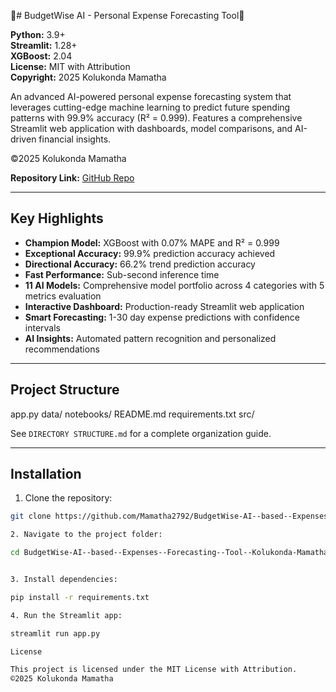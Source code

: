 🌺# BudgetWise AI - Personal Expense Forecasting Tool🌺 

**Python:** 3.9+  
**Streamlit:** 1.28+  
**XGBoost:** 2.04  
**License:** MIT with Attribution  
**Copyright:** 2025 Kolukonda Mamatha  

An advanced AI-powered personal expense forecasting system that leverages cutting-edge machine learning to predict future spending patterns with 99.9% accuracy (R² = 0.999). Features a comprehensive Streamlit web application with dashboards, model comparisons, and AI-driven financial insights.

©2025 Kolukonda Mamatha

**Repository Link:** [GitHub Repo](https://github.com/Mamatha2792/BudgetWise-AI--based--Expenses--Forecasting--Tool--Kolukonda-Mamatha) 

---

## Key Highlights

- **Champion Model:** XGBoost with 0.07% MAPE and R² = 0.999  
- **Exceptional Accuracy:** 99.9% prediction accuracy achieved  
- **Directional Accuracy:** 66.2% trend prediction accuracy  
- **Fast Performance:** Sub-second inference time  
- **11 AI Models:** Comprehensive model portfolio across 4 categories with 5 metrics evaluation  
- **Interactive Dashboard:** Production-ready Streamlit web application  
- **Smart Forecasting:** 1-30 day expense predictions with confidence intervals  
- **AI Insights:** Automated pattern recognition and personalized recommendations  

---

## Project Structure

app.py
data/
notebooks/
README.md
requirements.txt
src/


See `DIRECTORY STRUCTURE.md` for a complete organization guide.

---

## Installation

1. Clone the repository:

```bash
git clone https://github.com/Mamatha2792/BudgetWise-AI--based--Expenses--Forecasting--Tool--Kolukonda-Mamatha.git

2. Navigate to the project folder:

cd BudgetWise-AI--based--Expenses--Forecasting--Tool--Kolukonda-Mamatha


3. Install dependencies:

pip install -r requirements.txt

4. Run the Streamlit app:

streamlit run app.py

License

This project is licensed under the MIT License with Attribution.
©2025 Kolukonda Mamatha






